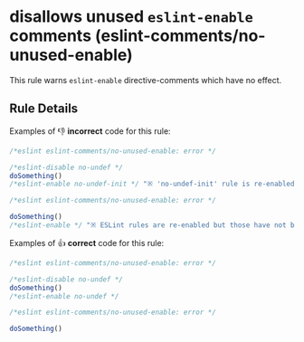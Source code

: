 # disallows unused `eslint-enable` comments (eslint-comments/no-unused-enable)

This rule warns `eslint-enable` directive-comments which have no effect.

## Rule Details

Examples of :-1: **incorrect** code for this rule:

```js
/*eslint eslint-comments/no-unused-enable: error */

/*eslint-disable no-undef */
doSomething()
/*eslint-enable no-undef-init */ "※ 'no-undef-init' rule is re-enabled but it has not been disabled."
```

```js
/*eslint eslint-comments/no-unused-enable: error */

doSomething()
/*eslint-enable */ "※ ESLint rules are re-enabled but those have not been disabled."
```

Examples of :+1: **correct** code for this rule:

```js
/*eslint eslint-comments/no-unused-enable: error */

/*eslint-disable no-undef */
doSomething()
/*eslint-enable no-undef */
```

```js
/*eslint eslint-comments/no-unused-enable: error */

doSomething()
```
